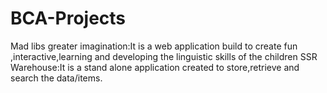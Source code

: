 # BCA-Projects
Mad libs greater imagination:It is a web application build to create fun ,interactive,learning and developing the linguistic skills of the children 
SSR Warehouse:It is a stand alone application created to store,retrieve and search the data/items.

